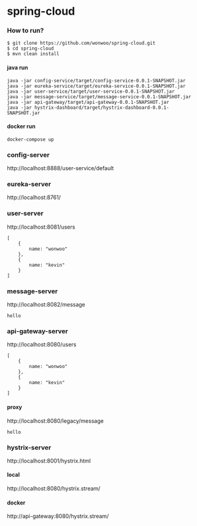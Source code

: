 # spring-cloud

### How to run?

```
$ git clone https://github.com/wonwoo/spring-cloud.git
$ cd spring-cloud
$ mvn clean install
```

#### java run 
```
java -jar config-service/target/config-service-0.0.1-SNAPSHOT.jar
java -jar eureka-service/target/eureka-service-0.0.1-SNAPSHOT.jar
java -jar user-service/target/user-service-0.0.1-SNAPSHOT.jar
java -jar message-service/target/message-service-0.0.1-SNAPSHOT.jar
java -jar api-gateway/target/api-gateway-0.0.1-SNAPSHOT.jar
java -jar hystrix-dashboard/target/hystrix-dashboard-0.0.1-SNAPSHOT.jar

```

#### docker run 
```
docker-compose up
```


### config-server
 
http://localhost:8888/user-service/default

### eureka-server 

http://localhost:8761/

### user-server

http://localhost:8081/users

```
[
    {
        name: "wonwoo"
    },
    {
        name: "kevin"
    }
]
```

### message-server

http://localhost:8082/message
```
hello
```

### api-gateway-server

http://localhost:8080/users

```
[
    {
        name: "wonwoo"
    },
    {
        name: "kevin"
    }
]
```

#### proxy

http://localhost:8080/legacy/message
```
hello 
```

### hystrix-server

http://localhost:8001/hystrix.html

#### local

http://localhost:8080/hystrix.stream/

#### docker

http://api-gateway:8080/hystrix.stream/